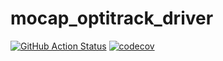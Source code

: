 # mocap_optitrack_driver

[![GitHub Action
Status](https://github.com/MOCAP4ROS2-Project/mocap_optitrack_driver/workflows/main/badge.svg)](https://github.com/MOCAP4ROS2-Project/mocap_optitrack_driver)
[![codecov](https://codecov.io/gh/MOCAP4ROS2-Project/mocap_optitrack_driver/main/graph/badge.svg)](https://codecov.io/gh/MOCAP4ROS2-Project/mocap_optitrack_driver)
